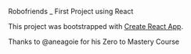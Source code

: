 Robofriends _ First Project using React

This project was bootstrapped with [Create React App](https://github.com/facebookincubator/create-react-app).

Thanks to @aneagoie for his Zero to Mastery Course
